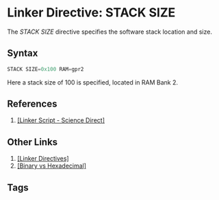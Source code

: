 # Linker Directive: STACK SIZE 

The *STACK SIZE* directive specifies the software stack location and size.   

## Syntax
```c
STACK SIZE=0x100 RAM=gpr2
```  

Here a stack size of 100 is specified, located in RAM Bank 2.  

## References
1. [\[Linker Script - Science Direct\]](https://www.sciencedirect.com/topics/engineering/linker-script)  

## Other Links
1. [\[Linker Directives\]](../202202120014)  
2. [\[Binary vs Hexadecimal\]](../202110241835)

## Tags
